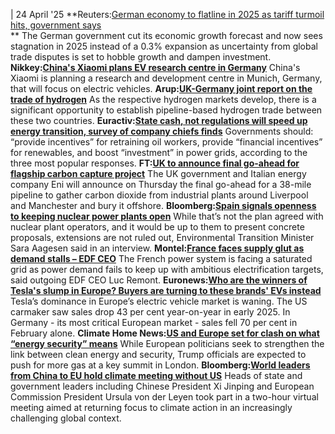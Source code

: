 | 24 April '25
**Reuters:[German economy to flatline in 2025 as tariff turmoil hits, government says](https://www.reuters.com/world/europe/german-economy-flatline-2025-tariff-turmoil-hits-government-says-2025-04-24/)  
**
The German government cut its economic growth forecast and now sees stagnation in 2025 instead of a 0.3% expansion as uncertainty from global trade disputes is set to hobble growth and dampen investment.
**Nikkey:[China's Xiaomi plans EV research centre in Germany](https://asia.nikkei.com/Spotlight/Electric-cars-in-China/China-s-Xiaomi-plans-EV-research-center-in-Germany)**
China's Xiaomi is planning a research and development centre in Munich, Germany, that will focus on electric vehicles.
**Arup:[UK-Germany joint report on the trade of hydrogen](https://www.arup.com/insights/uk-germany-joint-study-on-the-trade-of-hydrogen/)**
As the respective hydrogen markets develop, there is a significant opportunity to establish pipeline-based hydrogen trade between these two countries. 
**Euractiv:[State cash, not regulations will speed up energy transition, survey of company chiefs finds](https://www.euractiv.com/section/eet/news/state-cash-not-regulations-will-speed-up-energy-transition-survey-of-company-chiefs-finds/)**
Governments should: “provide incentives” for retraining oil workers, provide “financial incentives” for renewables, and boost “investment” in power grids, according to the three most popular responses.
**FT:[UK to announce final go-ahead for flagship carbon capture project](https://www.ft.com/content/ad9bdad9-2411-4b8d-9144-640037e8d38f)**
The UK government and Italian energy company Eni will announce on Thursday the final go-ahead for a 38-mile pipeline to gather carbon dioxide from industrial plants around Liverpool and Manchester and bury it offshore.
**Bloomberg:[Spain signals openness to keeping nuclear power plants open](https://www.bloomberg.com/news/articles/2025-04-24/spain-signals-openness-to-nuclear-phaseout-talks-with-utilities)**
While that’s not the plan agreed with nuclear plant operators, and it would be up to them to present concrete proposals, extensions are not ruled out, Environmental Transition Minister Sara Aagesen said in an interview.
**Montel:[France faces supply glut as demand stalls – EDF CEO](https://montelnews.com/news/04301e15-2d52-4f1c-8e23-50f0043eb040/france-faces-supply-glut-as-demand-stalls-edf-ceo)**
The French power system is facing a saturated grid as power demand fails to keep up with ambitious electrification targets, said outgoing EDF CEO Luc Remont.
**Euronews:[Who are the winners of Tesla's slump in Europe? Buyers are turning to these brands' EVs instead](https://www.euronews.com/next/2025/04/24/who-are-the-winners-of-teslas-slump-in-europe-buyers-are-turning-to-these-brands-evs-inste)**
Tesla’s dominance in Europe’s electric vehicle market is waning. The US carmaker saw sales drop 43 per cent year-on-year in early 2025. In Germany - its most critical European market - sales fell 70 per cent in February alone.
**Climate Home News:[US and Europe set for clash on what “energy security” means](https://www.climatechangenews.com/2025/04/23/us-and-europe-set-for-clash-on-what-energy-security-means/)**
While European politicians seek to strengthen the link between clean energy and security, Trump officials are expected to push for more gas at a key summit in London.
**Bloomberg:[World leaders from China to EU hold climate meeting without US](https://www.bloomberg.com/news/articles/2025-04-23/world-leaders-from-china-to-eu-hold-climate-meeting-without-us)**
Heads of state and government leaders including Chinese President Xi Jinping and European Commission President Ursula von der Leyen took part in a two-hour virtual meeting aimed at returning focus to climate action in an increasingly challenging global context.